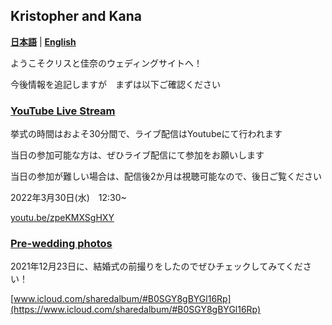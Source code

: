 ## Kristopher and Kana 

**[日本語](index.ja.html)** | **[English](index.html)**

ようこそクリスと佳奈のウェディングサイトへ！

今後情報を追記しますが　まずは以下ご確認ください

### [YouTube Live Stream](https://youtu.be/zpeKMXSgHXY)

挙式の時間はおよそ30分間で、ライブ配信はYoutubeにて行われます

当日の参加可能な方は、ぜひライブ配信にて参加をお願いします

当日の参加が難しい場合は、配信後2か月は視聴可能なので、後日ご覧ください

2022年3月30日(水)　12:30~

[youtu.be/zpeKMXSgHXY](https://youtu.be/zpeKMXSgHXY)

### [Pre-wedding photos](https://www.icloud.com/sharedalbum/#B0SGY8gBYGl16Rp)

2021年12月23日に、結婚式の前撮りをしたのでぜひチェックしてみてください！

[www.icloud.com/sharedalbum/#B0SGY8gBYGl16Rp](https://www.icloud.com/sharedalbum/#B0SGY8gBYGl16Rp)

